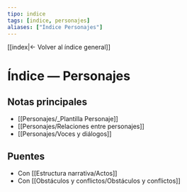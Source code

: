 ```yaml
---
tipo: indice
tags: [indice, personajes]
aliases: ["Índice Personajes"]
---
```


[[index|← Volver al índice general]]

# Índice — Personajes

## Notas principales
- [[Personajes/_Plantilla Personaje]]
- [[Personajes/Relaciones entre personajes]]
- [[Personajes/Voces y diálogos]]

## Puentes
- Con [[Estructura narrativa/Actos]]
- Con [[Obstáculos y conflictos/Obstáculos y conflictos]]